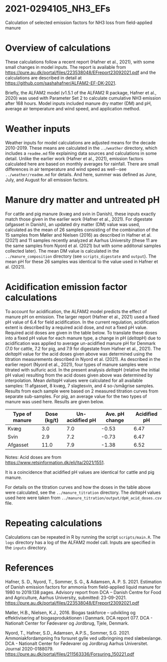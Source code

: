 # 2021-0294105_NH3_EFs
Calculation of selected emission factors for NH3 loss from field-applied manure

# Overview of calculations
These calculations follow a recent report (Hafner et al., 2021), with some small changes in model inputs.
The report is available from <https://pure.au.dk/portal/files/223538048/EFreport23092021.pdf> and the calculations are described in detail at <https://github.com/sashahafner/ALFAM2-EF-DK-2021>.

Briefly, the ALFAM2 model (v1.5.1 of the ALFAM2 R package, Hafner et al., 2020) was used with Parameter Set 2 to calculate cumulative NH3 emission after 168 hours.
Model inputs included manure dry matter (DM) and pH, average air temperature and wind speed, and application method.

# Weather inputs
Weather inputs for model calculations are adjusted means for the decade 2010-2019.
These means are calculated in the `../weather` directory, which includes a `readme.md` file explaining data sources and calculations in some detail.
Unlike the earlier work (Hafner et al., 2021), emission factors calculated here are based on monthly averages for rainfall.
There are small differences in air temperature and wind speed as well--see `../weather/readme.md` for details.
And here, summer was defined as June, July, and August for all emission factors.

# Manure dry matter and untreated pH
For cattle and pig manure (kvæg and svin in Danish), these inputs exactly match those given in the earlier work (Hafner et al., 2021).
For digestate (afgasset in Danish), an updated dry matter (DM) value was used, calculated as the mean of 26 samples consisting of the combination of the 15 samples from Møller and Nielsen (2016) as described in Hafner et al. (2021) and 11 samples recently analyzed at Aarhus University (these 11 are the same samples from Nyord et al. (2021) but with some additonal samples collected later).
The mean DM value is calculated in the `../manure_composition` directory (see `scripts_digestate` and `output`).
The mean pH for these 26 samples was identical to the value used in Hafner et al. (2021).

# Acidification emission factor calculations
To account for acidification, the ALFAM2 model predicts the effect of manure pH on emission.
The larger report (Hafner et al., 2021) used a fixed pH value of 6.4 for field acidification.
In the current regulation, acidification extent is described by a required acid dose, and not a fixed pH value.
Required acid doses are given in the table below.
To translate these doses into a fixed pH value for each manure type, a change in pH ($delta$pH) due to acidification was applied to average un-acidified manure pH for Denmark (7.0 for cattle, 7.2 for pig, and 7.9 for digestate from Hafner et al., 2021).
The $delta$pH value for the acid doses given above was determined using the titration measurements described in Nyord et al. (2021).
As described in the earlier report (Nyord et al., 2021), four types of manure samples were titrated with sulfuric acid.
In the present analysis $delta$pH (relative the initial pH value) resulting from the acid doses given above was determined by interpolation.
Mean $delta$pH values were calculated for all available samples: 11 afgasset, 8 kvæg, 7 slagtesvin, and 4 so-/smågrise samples.
Results from each sample were based on 2 measured titration curves from separate sub-samples.
For pig, an average value for the two types of manure was used here.
Results are given below.

| Type of manure | Dose (kg/t)| Un-acidified pH | Ave. pH change | Acidified pH |
|----------------|------------|-----------------|----------------|--------------|
|       Kvæg     |      3.0   |      7.0        |    -0.53       |   6.47       |
|       Svin     |      2.9   |      7.2        |    -0.73       |   6.47       |
|     Afgasset   |     11.0   |      7.9        |    -1.38       |   6.52       |
Notes: Acid doses are from <https://www.retsinformation.dk/eli/lta/2021/1551>.

It is a coincidence that acidified pH values are identical for cattle and pig manure.

For details on the titration curves and how the doses in the table above were calculated, see the `../manure_titration` directory.
The $delta$pH values used here were taken from `../manure_titration/output/dpH_acid_doses.csv` file.

# Repeating calculations
Calculations can be repeated in R by running the script `scripts/main.R`.
The `logs` directory has a log of the ALFAM2 model call.
Inputs are specified in the `inputs` directory.

# References
Hafner, S. D., Nyord, T., Sommer, S. G., & Adamsen, A. P. S. 2021. Estimation of Danish emission factors for ammonia from field-applied liquid manure for 1980 to 2019.138 pages. Advisory report from DCA – Danish Centre for Food and Agriculture, Aarhus University, submitted: 23-09-2021. <https://pure.au.dk/portal/files/223538048/EFreport23092021.pdf>

Møller, H.B., Nielsen, K.J., 2016. Biogas taskforce – udvikling og effektivisering af biogasproduktionen i Danmark.
DCA report 077. DCA - Nationalt Center for Fødevarer og Jordbrug, Tjele, Denmark.

Nyord, T., Hafner, S.D., Adamsen, A.P.S., Sommer, S.G. 2021. Ammoniakfordampning fra forsuret gylle ved udbringning med slæbeslange. DCA - Nationalt Center for Fødevarer og Jordbrug Aarhus Universitet. Journal 2020-0188079. <https://pure.au.dk/portal/files/211563336/Forsuring_150221.pdf>
